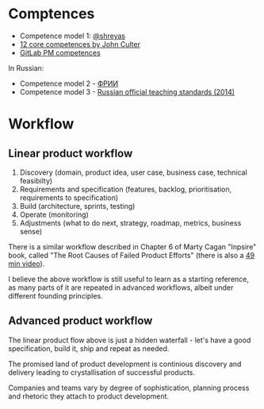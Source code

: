 Comptences
==========

- Competence model 1: [@shreyas](https://twitter.com/shreyas/status/1282690821335027713?s=20)
- [12 core competences by John Culter](https://medium.com/@johnpcutler/12-core-competencies-for-product-managers-8d5744f91bd)
- [GitLab PM competences](https://about.gitlab.com/handbook/product/product-manager-role/product-CDF-competencies/)

In Russian:

- Competence model 2 - [ФРИИ](https://s3.skills.iidf.ru/skills-production-storage/posters/IIDF_white_poster_print.pdf) 
- Competence model 3 - [Russian official teaching standards (2014)](http://fgosvo.ru/uploadfiles/profstandart/06.012.pdf)


Workflow
========

Linear product workflow
-----------------------

1. Discovery (domain, product idea, user case, business case, technical feasibilty)
2. Requirements and specification (features, backlog, prioritisation, requirements to specification)
3. Build (architecture, sprints, testing)
4. Operate (monitoring)
5. Adjustments (what to do next, strategy, roadmap, metrics, business sense)

There is a similar workflow described in Chapter 6 of Marty Cagan "Inpsire" book, 
called "The Root Causes of Failed Product Efforts" 
(there is also a [49 min video](https://www.youtube.com/watch?v=9dccd8lihpQ)).

I believe the above workflow is still useful to learn as a starting reference, 
as many parts of it are repeated in advanced workflows, 
albeit under different founding principles.

Advanced product workflow
-------------------------
 
The linear product flow above is just a hidden waterfall - let's have a good specification,
build it, ship and repeat as needed.

The promised land of product development is continious discovery and delivery
leading to crystallisation of successful products. 

Companies and teams vary by degree of sophistication, planning process and rhetoric they attach 
to product development.
